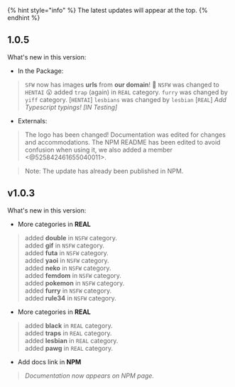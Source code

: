 {% hint style="info" %} The latest updates will appear at the top. {% endhint %}

## 1.0.5 

What's new in this version:

+ In the Package: 
> `SFW` now has images **urls** from **our domain**! 🎉
> `NSFW` was changed to `HENTAI` 😮
> added `trap` (again) in `REAL` category.
>  `furry` was changed by `yiff` category. [`HENTAI`]
> `lesbians` was changed by `lesbian` [`REAL`]
> _Add Typescript typings! [IN Testing]_

+ Externals:
> The logo has been changed! 
> Documentation was edited for changes and accommodations.
> The NPM README has been edited to avoid confusion when using it, we also added a member  <@525842461655040011>.

> Note: The update has already been published in NPM.

## v1.0.3

What's new in this version:

+ More categories in **REAL**  
> added **double** in `NSFW` category.  
> added **gif** in `NSFW` category.  
> added **futa** in `NSFW` category.  
> added **yaoi** in `NSFW` category.  
> added **neko** in `NSFW` category.  
> added **femdom** in `NSFW` category.  
> added **pokemon** in `NSFW` category.  
> added **furry** in `NSFW` category.  
> added **rule34** in `NSFW` category. 

+ More categories in **REAL**  
> added **black** in `REAL` category.  
> added **traps** in `REAL` category.  
> added **lesbian** in `REAL` category.  
> added **pawg** in `REAL` category.

+ Add docs link in **NPM**   
> _Documentation now appears on NPM page._
